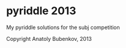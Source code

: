 pyriddle 2013
=============

My pyriddle solutions for the subj competition

Copyright Anatoly Bubenkov, 2013

